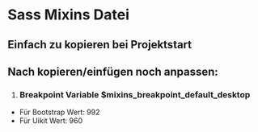 # Sass Mixins Datei
## Einfach zu kopieren bei Projektstart

## Nach kopieren/einfügen noch anpassen:

1. ### Breakpoint Variable $mixins_breakpoint_default_desktop

* Für Bootstrap Wert: 992
* Für Uikit Wert: 960

